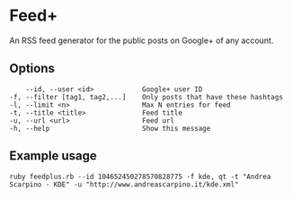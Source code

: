 Feed+
========

An RSS feed generator for the public posts on Google+ of any account.

## Options
        --id, --user <id>            Google+ user ID
    -f, --filter [tag1, tag2,...]    Only posts that have these hashtags
    -l, --limit <n>                  Max N entries for feed
    -t, --title <title>              Feed title
    -u, --url <url>                  Feed url
    -h, --help                       Show this message

## Example usage
    ruby feedplus.rb --id 104652450278570828775 -f kde, qt -t "Andrea Scarpino - KDE" -u "http://www.andreascarpino.it/kde.xml"
